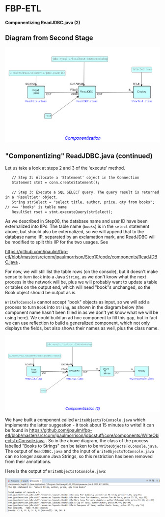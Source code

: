 FBP-ETL
=======

#### Componentizing ReadJDBC.java (2)

## Diagram from Second Stage

![Converted to ShowText](https://github.com/jpaulm/fbp-etl/blob/master/src/com/jpaulmorrison/Step08/docs/Step08-2.png "Converted to ShowText")

## "Componentizing" ReadJDBC.java (continued)
     

Let us take a look at steps 2 and 3 of the 'execute' method.
```
   // Step 2: Allocate a 'Statement' object in the Connection
   Statement stmt = conn.createStatement();
			   
   // Step 3: Execute a SQL SELECT query. The query result is returned in a 'ResultSet' object.
   String strSelect = "select title, author, price, qty from books";  // <== 'books' is table name
   ResultSet rset = stmt.executeQuery(strSelect);
```
As we described in Step08, the database name and user ID have been externalized into IIPs.  The table name (`books`) is in the `select` statement above, but should also be externalized, so we will append that to the database name IIP, separated by an exclamation mark, and ReadJDBC will be modified to split this IIP for the two usages.   See  

https://github.com/jpaulm/fbp-etl/blob/master/src/com/jpaulmorrison/Step10/code/components/ReadJDBC.java .

For now, we will still list the table rows (on the console), but it doesn't make sense to turn `Book` into a Java `String`, as we don't know what the next process in the network will be, plus we will probably want to update a table or tables on the output end, which will need "book"s unchanged, so the Book object should be output as is.  

`WriteToConsole` cannot accept "book" objects as input, so we will add a process to turn `Book` into `String`, as shown in the diagram below (the component name hasn't been filled in as we don't yet know what we will be using here). We could build an ad hoc component to fill this gap, but in fact we can use reflection to build a generalized component, which not only displays the fields, but also shows their names as well, plus the class name.

![Next Phase](https://github.com/jpaulm/fbp-etl/blob/master/src/com/jpaulmorrison/Step10/docs/Step10.png "Next phase")  

We have built a component called `WriteObjectsToConsole.java` which implements the latter suggestion - it took about 15 minutes to write!  It can be found in https://github.com/jpaulm/fbp-etl/blob/master/src/com/jpaulmorrison/jdbcstuff/core/components/WriteObjectsToConsole.java .  So in the above diagram, the class of the process labelled "Books to Strings" can be taken to be `WriteObjectsToConsole.java`.  The output of `ReadJDBC.java` and the input of `WriteObjectsToConsole.java` can no longer assume Java Strings, so this restriction has been removed from their annotations.

Here is the output of `WriteObjectsToConsole.java`:

![Output of WriteObjectsToConsole.java](https://github.com/jpaulm/fbp-etl/blob/master/src/com/jpaulmorrison/Step10/docs/Step10-2.png "Output of WriteObjectsToConsole")

